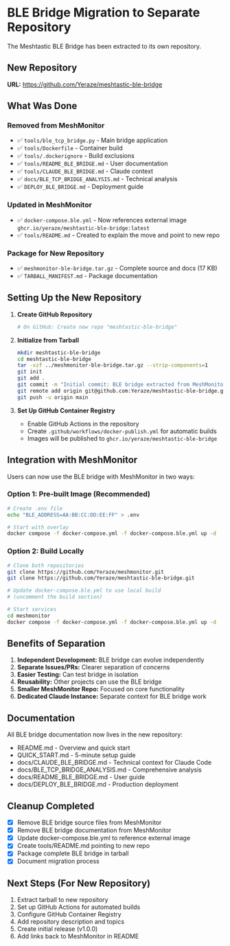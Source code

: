 # BLE Bridge Migration to Separate Repository

The Meshtastic BLE Bridge has been extracted to its own repository.

## New Repository

**URL:** https://github.com/Yeraze/meshtastic-ble-bridge

## What Was Done

### Removed from MeshMonitor
- ✅ `tools/ble_tcp_bridge.py` - Main bridge application
- ✅ `tools/Dockerfile` - Container build
- ✅ `tools/.dockerignore` - Build exclusions
- ✅ `tools/README_BLE_BRIDGE.md` - User documentation
- ✅ `tools/CLAUDE_BLE_BRIDGE.md` - Claude context
- ✅ `docs/BLE_TCP_BRIDGE_ANALYSIS.md` - Technical analysis
- ✅ `DEPLOY_BLE_BRIDGE.md` - Deployment guide

### Updated in MeshMonitor
- ✅ `docker-compose.ble.yml` - Now references external image `ghcr.io/yeraze/meshtastic-ble-bridge:latest`
- ✅ `tools/README.md` - Created to explain the move and point to new repo

### Package for New Repository
- ✅ `meshmonitor-ble-bridge.tar.gz` - Complete source and docs (17 KB)
- ✅ `TARBALL_MANIFEST.md` - Package documentation

## Setting Up the New Repository

1. **Create GitHub Repository**
   ```bash
   # On GitHub: Create new repo "meshtastic-ble-bridge"
   ```

2. **Initialize from Tarball**
   ```bash
   mkdir meshtastic-ble-bridge
   cd meshtastic-ble-bridge
   tar -xzf ../meshmonitor-ble-bridge.tar.gz --strip-components=1
   git init
   git add .
   git commit -m "Initial commit: BLE bridge extracted from MeshMonitor"
   git remote add origin git@github.com:Yeraze/meshtastic-ble-bridge.git
   git push -u origin main
   ```

3. **Set Up GitHub Container Registry**
   - Enable GitHub Actions in the repository
   - Create `.github/workflows/docker-publish.yml` for automatic builds
   - Images will be published to `ghcr.io/yeraze/meshtastic-ble-bridge`

## Integration with MeshMonitor

Users can now use the BLE bridge with MeshMonitor in two ways:

### Option 1: Pre-built Image (Recommended)
```bash
# Create .env file
echo "BLE_ADDRESS=AA:BB:CC:DD:EE:FF" > .env

# Start with overlay
docker compose -f docker-compose.yml -f docker-compose.ble.yml up -d
```

### Option 2: Build Locally
```bash
# Clone both repositories
git clone https://github.com/Yeraze/meshmonitor.git
git clone https://github.com/Yeraze/meshtastic-ble-bridge.git

# Update docker-compose.ble.yml to use local build
# (uncomment the build section)

# Start services
cd meshmonitor
docker compose -f docker-compose.yml -f docker-compose.ble.yml up -d
```

## Benefits of Separation

1. **Independent Development:** BLE bridge can evolve independently
2. **Separate Issues/PRs:** Clearer separation of concerns
3. **Easier Testing:** Can test bridge in isolation
4. **Reusability:** Other projects can use the BLE bridge
5. **Smaller MeshMonitor Repo:** Focused on core functionality
6. **Dedicated Claude Instance:** Separate context for BLE bridge work

## Documentation

All BLE bridge documentation now lives in the new repository:
- README.md - Overview and quick start
- QUICK_START.md - 5-minute setup guide
- docs/CLAUDE_BLE_BRIDGE.md - Technical context for Claude Code
- docs/BLE_TCP_BRIDGE_ANALYSIS.md - Comprehensive analysis
- docs/README_BLE_BRIDGE.md - User guide
- docs/DEPLOY_BLE_BRIDGE.md - Production deployment

## Cleanup Completed

- [x] Remove BLE bridge source files from MeshMonitor
- [x] Remove BLE bridge documentation from MeshMonitor
- [x] Update docker-compose.ble.yml to reference external image
- [x] Create tools/README.md pointing to new repo
- [x] Package complete BLE bridge in tarball
- [x] Document migration process

## Next Steps (For New Repository)

1. Extract tarball to new repository
2. Set up GitHub Actions for automated builds
3. Configure GitHub Container Registry
4. Add repository description and topics
5. Create initial release (v1.0.0)
6. Add links back to MeshMonitor in README
